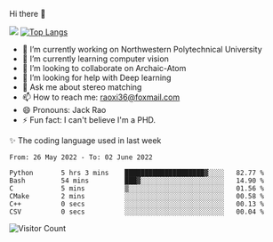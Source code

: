 Hi there 👋

![](https://github-readme-stats.vercel.app/api?username=Raohaocheng)
[![Top Langs](https://github-readme-stats.vercel.app/api/top-langs/?username=Raohaocheng&layout=compact)](https://github.com/anuraghazra/github-readme-stats)

- 🔭 I’m currently working on Northwestern Polytechnical University
- 🌱 I’m currently learning computer vision
- 👯 I’m looking to collaborate on Archaic-Atom
- 🤔 I’m looking for help with Deep learning
- 💬 Ask me about stereo matching
- 📫 How to reach me: raoxi36@foxmail.com
- 😄 Pronouns: Jack Rao
- ⚡ Fun fact: I can't believe I'm a PHD.

✨ The coding language used in last week
<!--START_SECTION:waka-->

```text
From: 26 May 2022 - To: 02 June 2022

Python       5 hrs 3 mins    ████████████████████▓░░░░   82.77 %
Bash         54 mins         ███▓░░░░░░░░░░░░░░░░░░░░░   14.90 %
C            5 mins          ▒░░░░░░░░░░░░░░░░░░░░░░░░   01.56 %
CMake        2 mins          ░░░░░░░░░░░░░░░░░░░░░░░░░   00.58 %
C++          0 secs          ░░░░░░░░░░░░░░░░░░░░░░░░░   00.13 %
CSV          0 secs          ░░░░░░░░░░░░░░░░░░░░░░░░░   00.04 %
```

<!--END_SECTION:waka-->

![Visitor Count](https://profile-counter.glitch.me/Raohaocheng/count.svg)
